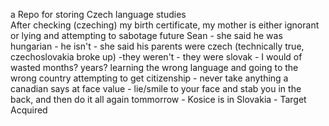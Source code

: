 a Repo for storing Czech language studies</br>
After checking (czeching) my birth certificate, my mother is either ignorant or lying and attempting to sabotage future Sean - she said he was hungarian - he isn't - she said his parents were czech (technically true, czechoslovakia broke up) -they weren't - they were slovak - I would of wasted months? years? learning the wrong language and going to the wrong country attempting to get citizenship - never take anything a canadian says at face value - lie/smile to your face and stab you in the back, and then do it all again tommorrow - Kosice is in Slovakia - Target Acquired 
